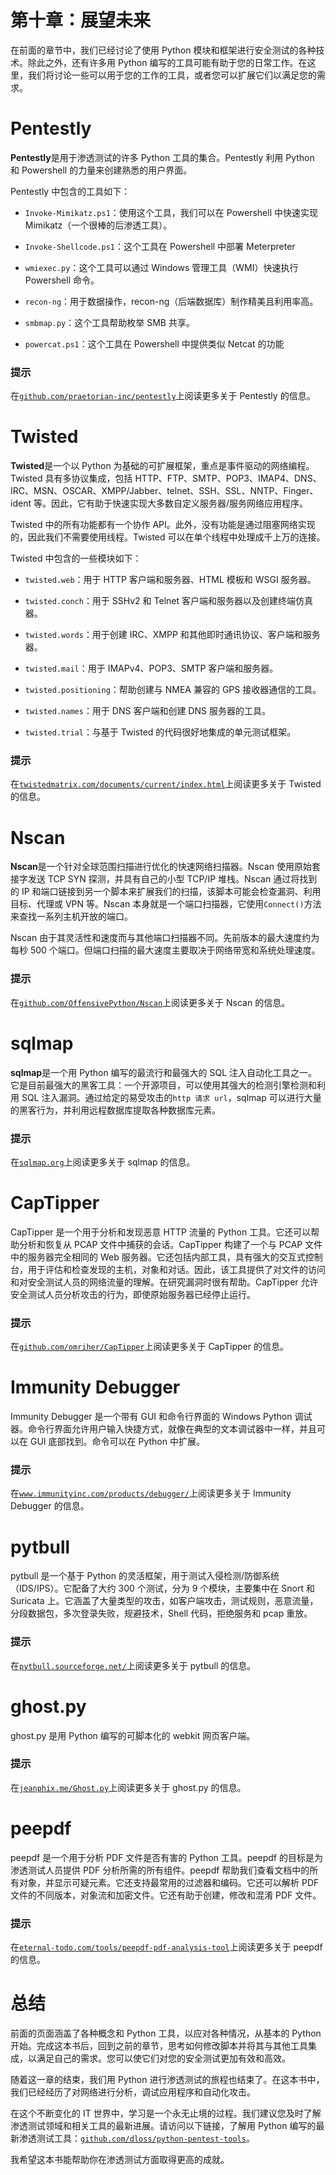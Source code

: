 # 第十章：展望未来

在前面的章节中，我们已经讨论了使用 Python 模块和框架进行安全测试的各种技术。除此之外，还有许多用 Python 编写的工具可能有助于您的日常工作。在这里，我们将讨论一些可以用于您的工作的工具，或者您可以扩展它们以满足您的需求。

# Pentestly

**Pentestly**是用于渗透测试的许多 Python 工具的集合。Pentestly 利用 Python 和 Powershell 的力量来创建熟悉的用户界面。

Pentestly 中包含的工具如下：

+   `Invoke-Mimikatz.ps1`：使用这个工具，我们可以在 Powershell 中快速实现 Mimikatz（一个很棒的后渗透工具）。

+   `Invoke-Shellcode.ps1`：这个工具在 Powershell 中部署 Meterpreter

+   `wmiexec.py`：这个工具可以通过 Windows 管理工具（WMI）快速执行 Powershell 命令。

+   `recon-ng`：用于数据操作，recon-ng（后端数据库）制作精美且利用率高。

+   `smbmap.py`：这个工具帮助枚举 SMB 共享。

+   `powercat.ps1`：这个工具在 Powershell 中提供类似 Netcat 的功能

### 提示

在[`github.com/praetorian-inc/pentestly`](https://github.com/praetorian-inc/pentestly)上阅读更多关于 Pentestly 的信息。

# Twisted

**Twisted**是一个以 Python 为基础的可扩展框架，重点是事件驱动的网络编程。Twisted 具有多协议集成，包括 HTTP、FTP、SMTP、POP3、IMAP4、DNS、IRC、MSN、OSCAR、XMPP/Jabber、telnet、SSH、SSL、NNTP、Finger、ident 等。因此，它有助于快速实现大多数自定义服务器/服务网络应用程序。

Twisted 中的所有功能都有一个协作 API。此外，没有功能是通过阻塞网络实现的，因此我们不需要使用线程。Twisted 可以在单个线程中处理成千上万的连接。

Twisted 中包含的一些模块如下：

+   `twisted.web`：用于 HTTP 客户端和服务器、HTML 模板和 WSGI 服务器。

+   `twisted.conch`：用于 SSHv2 和 Telnet 客户端和服务器以及创建终端仿真器。

+   `twisted.words`：用于创建 IRC、XMPP 和其他即时通讯协议、客户端和服务器。

+   `twisted.mail`：用于 IMAPv4、POP3、SMTP 客户端和服务器。

+   `twisted.positioning`：帮助创建与 NMEA 兼容的 GPS 接收器通信的工具。

+   `twisted.names`：用于 DNS 客户端和创建 DNS 服务器的工具。

+   `twisted.trial`：与基于 Twisted 的代码很好地集成的单元测试框架。

### 提示

在[`twistedmatrix.com/documents/current/index.html`](http://twistedmatrix.com/documents/current/index.html)上阅读更多关于 Twisted 的信息。

# Nscan

**Nscan**是一个针对全球范围扫描进行优化的快速网络扫描器。Nscan 使用原始套接字发送 TCP SYN 探测，并具有自己的小型 TCP/IP 堆栈。Nscan 通过将找到的 IP 和端口链接到另一个脚本来扩展我们的扫描，该脚本可能会检查漏洞、利用目标、代理或 VPN 等。Nscan 本身就是一个端口扫描器，它使用`Connect()`方法来查找一系列主机开放的端口。

Nscan 由于其灵活性和速度而与其他端口扫描器不同。先前版本的最大速度约为每秒 500 个端口。但端口扫描的最大速度主要取决于网络带宽和系统处理速度。

### 提示

在[`github.com/OffensivePython/Nscan`](https://github.com/OffensivePython/Nscan)上阅读更多关于 Nscan 的信息。

# sqlmap

**sqlmap**是一个用 Python 编写的最流行和最强大的 SQL 注入自动化工具之一。它是目前最强大的黑客工具：一个开源项目，可以使用其强大的检测引擎检测和利用 SQL 注入漏洞。通过给定的易受攻击的`http 请求 url`，sqlmap 可以进行大量的黑客行为，并利用远程数据库提取各种数据库元素。

### 提示

在[`sqlmap.org`](http://sqlmap.org)上阅读更多关于 sqlmap 的信息。

# CapTipper

CapTipper 是一个用于分析和发现恶意 HTTP 流量的 Python 工具。它还可以帮助分析和恢复从 PCAP 文件中捕获的会话。CapTipper 构建了一个与 PCAP 文件中的服务器完全相同的 Web 服务器。它还包括内部工具，具有强大的交互式控制台，用于评估和检查发现的主机，对象和对话。因此，该工具提供了对文件的访问和对安全测试人员的网络流量的理解。在研究漏洞时很有帮助。CapTipper 允许安全测试人员分析攻击的行为，即使原始服务器已经停止运行。

### 提示

在[`github.com/omriher/CapTipper`](https://github.com/omriher/CapTipper)上阅读更多关于 CapTipper 的信息。

# Immunity Debugger

Immunity Debugger 是一个带有 GUI 和命令行界面的 Windows Python 调试器。命令行界面允许用户输入快捷方式，就像在典型的文本调试器中一样，并且可以在 GUI 底部找到。命令可以在 Python 中扩展。

### 提示

在[`www.immunityinc.com/products/debugger/`](https://www.immunityinc.com/products/debugger/)上阅读更多关于 Immunity Debugger 的信息。

# pytbull

pytbull 是一个基于 Python 的灵活框架，用于测试入侵检测/防御系统（IDS/IPS）。它配备了大约 300 个测试，分为 9 个模块，主要集中在 Snort 和 Suricata 上。它涵盖了大量类型的攻击，如客户端攻击，测试规则，恶意流量，分段数据包，多次登录失败，规避技术，Shell 代码，拒绝服务和 pcap 重放。

### 提示

在[`pytbull.sourceforge.net/`](http://pytbull.sourceforge.net/)上阅读更多关于 pytbull 的信息。

# ghost.py

ghost.py 是用 Python 编写的可脚本化的 webkit 网页客户端。

### 提示

在[`jeanphix.me/Ghost.py`](http://jeanphix.me/Ghost.py)上阅读更多关于 ghost.py 的信息。

# peepdf

peepdf 是一个用于分析 PDF 文件是否有害的 Python 工具。peepdf 的目标是为渗透测试人员提供 PDF 分析所需的所有组件。peepdf 帮助我们查看文档中的所有对象，并显示可疑元素。它还支持最常用的过滤器和编码。它还可以解析 PDF 文件的不同版本，对象流和加密文件。它还有助于创建，修改和混淆 PDF 文件。

### 提示

在[`eternal-todo.com/tools/peepdf-pdf-analysis-tool`](http://eternal-todo.com/tools/peepdf-pdf-analysis-tool)上阅读更多关于 peepdf 的信息。

# 总结

前面的页面涵盖了各种概念和 Python 工具，以应对各种情况，从基本的 Python 开始。完成这本书后，回到之前的章节，思考如何修改脚本并将其与其他工具集成，以满足自己的需求。您可以使它们对您的安全测试更加有效和高效。

随着这一章的结束，我们用 Python 进行渗透测试的旅程也结束了。在这本书中，我们已经经历了对网络进行分析，调试应用程序和自动化攻击。

在这个不断变化的 IT 世界中，学习是一个永无止境的过程。我们建议您及时了解渗透测试领域和相关工具的最新进展。请访问以下链接，了解用 Python 编写的最新渗透测试工具：[`github.com/dloss/python-pentest-tools`](https://github.com/dloss/python-pentest-tools)。

我希望这本书能帮助你在渗透测试方面取得更高的成就。
